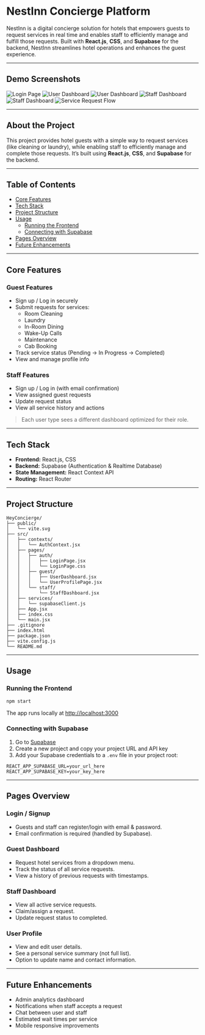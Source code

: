 # NestInn Concierge Platform

NestInn is a digital concierge solution for hotels that empowers guests to request services in real time and enables staff to efficiently manage and fulfill those requests. Built with **React.js**, **CSS**, and **Supabase** for the backend, NestInn streamlines hotel operations and enhances the guest experience.

---

## Demo Screenshots

![Login Page](./screenshots/login.png)
![User Dashboard](./screenshots/user-dashboard.png)
![User Dashboard](./screenshots/user-dashboard1.png)
![Staff Dashboard](./screenshots/staff-dashboard.png)
![Staff Dashboard](./screenshots/staff-dashboard1.png)
![Service Request Flow](./screenshots/service-request.png)

---

## About the Project

This project provides hotel guests with a simple way to request services (like cleaning or laundry), while enabling staff to efficiently manage and complete those requests. It’s built using **React.js**, **CSS**, and **Supabase** for the backend.

---

## Table of Contents

- [Core Features](#core-features)
- [Tech Stack](#tech-stack)
- [Project Structure](#project-structure)
- [Usage](#usage)
  - [Running the Frontend](#running-the-frontend)
  - [Connecting with Supabase](#connecting-with-supabase)
- [Pages Overview](#pages-overview)
- [Future Enhancements](#future-enhancements)

---

## Core Features

### Guest Features
- Sign up / Log in securely
- Submit requests for services:
  - Room Cleaning
  - Laundry
  - In-Room Dining
  - Wake-Up Calls
  - Maintenance
  - Cab Booking
- Track service status (Pending → In Progress → Completed)
- View and manage profile info

### Staff Features
- Sign up / Log in (with email confirmation)
- View assigned guest requests
- Update request status
- View all service history and actions

> Each user type sees a different dashboard optimized for their role.

---

## Tech Stack

- **Frontend:** React.js, CSS  
- **Backend:** Supabase (Authentication & Realtime Database)
- **State Management:** React Context API
- **Routing:** React Router

---

## Project Structure

```
HeyConcierge/
├── public/
│   └── vite.svg
├── src/
│   ├── contexts/
│   │   └── AuthContext.jsx
│   ├── pages/
│   │   ├── auth/
│   │   │   ├── LoginPage.jsx
│   │   │   └── LoginPage.css
│   │   ├── guest/
│   │   │   ├── UserDashboard.jsx
│   │   │   └── UserProfilePage.jsx
│   │   └── staff/
│   │       └── StaffDashboard.jsx
│   ├── services/
│   │   └── supabaseClient.js
│   ├── App.jsx
│   ├── index.css
│   └── main.jsx
├── .gitignore
├── index.html
├── package.json
├── vite.config.js
└── README.md
```

---

## Usage

### Running the Frontend

```bash
npm start
```
The app runs locally at [http://localhost:3000](http://localhost:3000)

### Connecting with Supabase

1. Go to [Supabase](https://app.supabase.com)
2. Create a new project and copy your project URL and API key
3. Add your Supabase credentials to a `.env` file in your project root:

```env
REACT_APP_SUPABASE_URL=your_url_here
REACT_APP_SUPABASE_KEY=your_key_here
```

---

## Pages Overview

### Login / Signup
- Guests and staff can register/login with email & password.
- Email confirmation is required (handled by Supabase).

### Guest Dashboard
- Request hotel services from a dropdown menu.
- Track the status of all service requests.
- View a history of previous requests with timestamps.

### Staff Dashboard
- View all active service requests.
- Claim/assign a request.
- Update request status to completed.

### User Profile
- View and edit user details.
- See a personal service summary (not full list).
- Option to update name and contact information.

---

## Future Enhancements

- Admin analytics dashboard
- Notifications when staff accepts a request
- Chat between user and staff
- Estimated wait times per service
- Mobile responsive improvements

